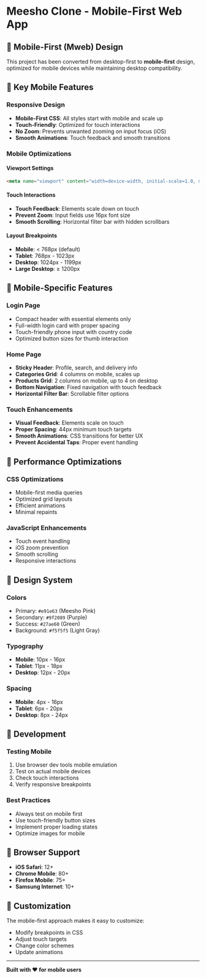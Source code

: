 # Meesho Clone - Mobile-First Web App

## 📱 Mobile-First (Mweb) Design

This project has been converted from desktop-first to **mobile-first** design, optimized for mobile devices while maintaining desktop compatibility.

## 🎯 Key Mobile Features

### **Responsive Design**
- **Mobile-First CSS**: All styles start with mobile and scale up
- **Touch-Friendly**: Optimized for touch interactions
- **No Zoom**: Prevents unwanted zooming on input focus (iOS)
- **Smooth Animations**: Touch feedback and smooth transitions

### **Mobile Optimizations**

#### **Viewport Settings**
```html
<meta name="viewport" content="width=device-width, initial-scale=1.0, maximum-scale=1.0, user-scalable=no">
```

#### **Touch Interactions**
- **Touch Feedback**: Elements scale down on touch
- **Prevent Zoom**: Input fields use 16px font size
- **Smooth Scrolling**: Horizontal filter bar with hidden scrollbars

#### **Layout Breakpoints**
- **Mobile**: < 768px (default)
- **Tablet**: 768px - 1023px
- **Desktop**: 1024px - 1199px
- **Large Desktop**: ≥ 1200px

## 📱 Mobile-Specific Features

### **Login Page**
- Compact header with essential elements only
- Full-width login card with proper spacing
- Touch-friendly phone input with country code
- Optimized button sizes for thumb interaction

### **Home Page**
- **Sticky Header**: Profile, search, and delivery info
- **Categories Grid**: 4 columns on mobile, scales up
- **Products Grid**: 2 columns on mobile, up to 4 on desktop
- **Bottom Navigation**: Fixed navigation with touch feedback
- **Horizontal Filter Bar**: Scrollable filter options

### **Touch Enhancements**
- **Visual Feedback**: Elements scale on touch
- **Proper Spacing**: 44px minimum touch targets
- **Smooth Animations**: CSS transitions for better UX
- **Prevent Accidental Taps**: Proper event handling

## 🚀 Performance Optimizations

### **CSS Optimizations**
- Mobile-first media queries
- Optimized grid layouts
- Efficient animations
- Minimal repaints

### **JavaScript Enhancements**
- Touch event handling
- iOS zoom prevention
- Smooth scrolling
- Responsive interactions

## 📐 Design System

### **Colors**
- Primary: `#e91e63` (Meesho Pink)
- Secondary: `#9f2089` (Purple)
- Success: `#27ae60` (Green)
- Background: `#f5f5f5` (Light Gray)

### **Typography**
- **Mobile**: 10px - 16px
- **Tablet**: 11px - 18px
- **Desktop**: 12px - 20px

### **Spacing**
- **Mobile**: 4px - 16px
- **Tablet**: 6px - 20px
- **Desktop**: 8px - 24px

## 🔧 Development

### **Testing Mobile**
1. Use browser dev tools mobile emulation
2. Test on actual mobile devices
3. Check touch interactions
4. Verify responsive breakpoints

### **Best Practices**
- Always test on mobile first
- Use touch-friendly button sizes
- Implement proper loading states
- Optimize images for mobile

## 📱 Browser Support

- **iOS Safari**: 12+
- **Chrome Mobile**: 80+
- **Firefox Mobile**: 75+
- **Samsung Internet**: 10+

## 🎨 Customization

The mobile-first approach makes it easy to customize:
- Modify breakpoints in CSS
- Adjust touch targets
- Change color schemes
- Update animations

---

**Built with ❤️ for mobile users** 